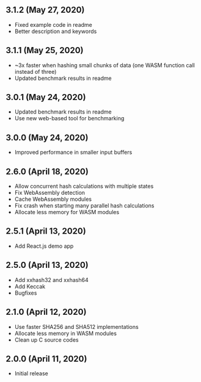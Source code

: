 ## 3.1.2 (May 27, 2020)

* Fixed example code in readme
* Better description and keywords

## 3.1.1 (May 25, 2020)

* ~3x faster when hashing small chunks of data (one WASM function call instead of three)
* Updated benchmark results in readme

## 3.0.1 (May 24, 2020)

* Updated benchmark results in readme
* Use new web-based tool for benchmarking

## 3.0.0 (May 24, 2020)

* Improved performance in smaller input buffers

## 2.6.0 (April 18, 2020)

* Allow concurrent hash calculations with multiple states
* Fix WebAssembly detection
* Cache WebAssembly modules
* Fix crash when starting many parallel hash calculations
* Allocate less memory for WASM modules

## 2.5.1 (April 13, 2020)

* Add React.js demo app

## 2.5.0 (April 13, 2020)

* Add xxhash32 and xxhash64
* Add Keccak
* Bugfixes

## 2.1.0 (April 12, 2020)

* Use faster SHA256 and SHA512 implementations
* Allocate less memory in WASM modules
* Clean up C source codes

## 2.0.0 (April 11, 2020)

* Initial release

